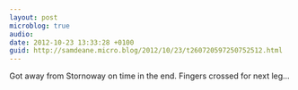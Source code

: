 ```yaml
---
layout: post
microblog: true
audio: 
date: 2012-10-23 13:33:28 +0100
guid: http://samdeane.micro.blog/2012/10/23/t260720597250752512.html
---
```

Got away from Stornoway on time in the end. Fingers crossed for next leg...
